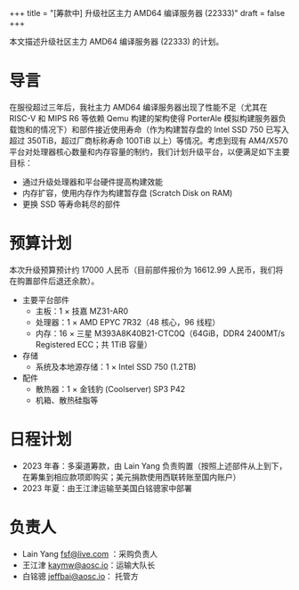 +++
title = "[筹款中] 升级社区主力 AMD64 编译服务器 (22333)"
draft = false
+++

本文描述升级社区主力 AMD64 编译服务器 (22333) 的计划。

# 导言

在服役超过三年后，我社主力 AMD64 编译服务器出现了性能不足（尤其在 RISC-V 和 MIPS R6 等依赖 Qemu 构建的架构使得 PorterAle 模拟构建服务器负载饱和的情况下）和部件接近使用寿命（作为构建暂存盘的 Intel SSD 750 已写入超过 350TiB，超过厂商标称寿命 100TiB 以上）等情况。考虑到现有 AM4/X570 平台对处理器核心数量和内存容量的制约，我们计划升级平台，以便满足如下主要目标：

- 通过升级处理器和平台硬件提高构建效能
- 内存扩容，使用内存作为构建暂存盘 (Scratch Disk on RAM)
- 更换 SSD 等寿命耗尽的部件

# 预算计划

本次升级预算预计约 17000 人民币（目前部件报价为 16612.99 人民币，我们将在购置部件后退还余款）。

+ 主要平台部件
    - 主板：1 × 技嘉 MZ31-AR0
    - 处理器：1 × AMD EPYC 7R32（48 核心，96 线程）
    - 内存：16 × 三星 M393A8K40B21-CTC0Q（64GiB，DDR4 2400MT/s Registered ECC；共 1TiB 容量）
+ 存储
    - 系统及本地源存储：1 × Intel SSD 750 (1.2TB)
+ 配件
    - 散热器：1 × 金钱豹 (Coolserver) SP3 P42
    - 机箱、散热硅脂等

# 日程计划

- 2023 年春：多渠道筹款，由 Lain Yang 负责购置（按照上述部件从上到下，在筹集到相应款项即购买；美元捐款使用西联转账至国内账户）
- 2023 年夏：由王江津运输至美国白铭骢家中部署

# 负责人

- Lain Yang <fsf@live.com> ：采购负责人
- 王江津 <kaymw@aosc.io>：运输大队长
- 白铭骢 <jeffbai@aosc.io>： 托管方
